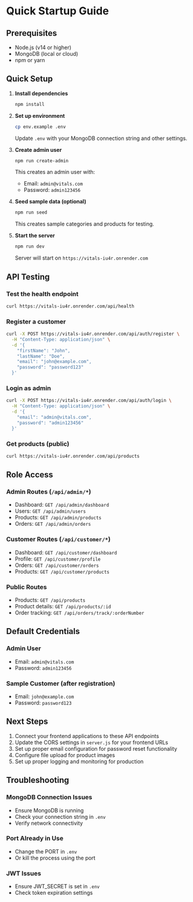 # Quick Startup Guide

## Prerequisites
- Node.js (v14 or higher)
- MongoDB (local or cloud)
- npm or yarn

## Quick Setup

1. **Install dependencies**
   ```bash
   npm install
   ```

2. **Set up environment**
   ```bash
   cp env.example .env
   ```
   
   Update `.env` with your MongoDB connection string and other settings.

3. **Create admin user**
   ```bash
   npm run create-admin
   ```
   
   This creates an admin user with:
   - Email: `admin@vitals.com`
   - Password: `admin123456`

4. **Seed sample data (optional)**
   ```bash
   npm run seed
   ```
   
   This creates sample categories and products for testing.

5. **Start the server**
   ```bash
   npm run dev
   ```
   
   Server will start on `https://vitals-iu4r.onrender.com`

## API Testing

### Test the health endpoint
```bash
curl https://vitals-iu4r.onrender.com/api/health
```

### Register a customer
```bash
curl -X POST https://vitals-iu4r.onrender.com/api/auth/register \
  -H "Content-Type: application/json" \
  -d '{
    "firstName": "John",
    "lastName": "Doe",
    "email": "john@example.com",
    "password": "password123"
  }'
```

### Login as admin
```bash
curl -X POST https://vitals-iu4r.onrender.com/api/auth/login \
  -H "Content-Type: application/json" \
  -d '{
    "email": "admin@vitals.com",
    "password": "admin123456"
  }'
```

### Get products (public)
```bash
curl https://vitals-iu4r.onrender.com/api/products
```

## Role Access

### Admin Routes (`/api/admin/*`)
- Dashboard: `GET /api/admin/dashboard`
- Users: `GET /api/admin/users`
- Products: `GET /api/admin/products`
- Orders: `GET /api/admin/orders`

### Customer Routes (`/api/customer/*`)
- Dashboard: `GET /api/customer/dashboard`
- Profile: `GET /api/customer/profile`
- Orders: `GET /api/customer/orders`
- Products: `GET /api/customer/products`

### Public Routes
- Products: `GET /api/products`
- Product details: `GET /api/products/:id`
- Order tracking: `GET /api/orders/track/:orderNumber`

## Default Credentials

### Admin User
- Email: `admin@vitals.com`
- Password: `admin123456`

### Sample Customer (after registration)
- Email: `john@example.com`
- Password: `password123`

## Next Steps

1. Connect your frontend applications to these API endpoints
2. Update the CORS settings in `server.js` for your frontend URLs
3. Set up proper email configuration for password reset functionality
4. Configure file upload for product images
5. Set up proper logging and monitoring for production

## Troubleshooting

### MongoDB Connection Issues
- Ensure MongoDB is running
- Check your connection string in `.env`
- Verify network connectivity

### Port Already in Use
- Change the PORT in `.env`
- Or kill the process using the port

### JWT Issues
- Ensure JWT_SECRET is set in `.env`
- Check token expiration settings 